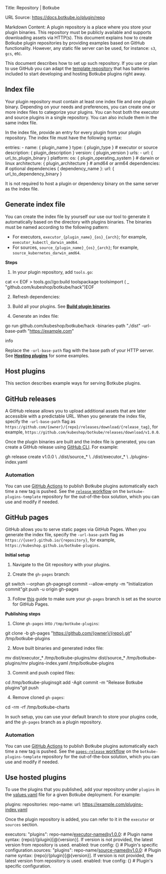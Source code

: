 Title: Repository | Botkube

URL Source: https://docs.botkube.io/plugin/repo

Markdown Content:
A plugin repository is a place where you store your plugin binaries. This repository must be publicly available and supports downloading assets via HTTP(s). This document explains how to create Botkube plugin repositories by providing examples based on GitHub functionality. However, any static file server can be used, for instance: `s3`, `gcs`, etc.

This document describes how to set up such repository. If you use or plan to use GitHub you can adapt the [template repository](https://docs.botkube.io/plugin/quick-start) that has batteries included to start developing and hosting Botkube plugins right away.

Index file
----------

Your plugin repository must contain at least one index file and one plugin binary. Depending on your needs and preferences, you can create one or more index files to categorize your plugins. You can host both the executor and source plugins in a single repository. You can also include them in the same index file.

In the index file, provide an entry for every plugin from your plugin repository. The index file must have the following syntax:

entries:  - name: { plugin_name }    type: { plugin_type } # executor or source    description: { plugin_description }    version: { plugin_version }    urls:      - url: { url_to_plugin_binary }        platform:          os: { plugin_operating_system } # darwin or linux          architecture: { plugin_architecture } # amd64 or arm64        dependencies: # optional dependencies          { dependency_name }:            url: { url_to_dependency_binary }

It is not required to host a plugin or dependency binary on the same server as the index file.

Generate index file[​](#generate-index-file"DirectlinktoGenerateindexfile")
---------------------------------------------------------------------------------

You can create the index file by yourself our use our tool to generate it automatically based on the directory with plugins binaries. The binaries must be named according to the following pattern:

*   For executors, `executor_{plugin_name}_{os}_{arch}`; for example, `executor_kubectl_darwin_amd64`.
*   For sources, `source_{plugin_name}_{os}_{arch}`; for example, `source_kubernetes_darwin_amd64`.

**Steps**

1.  In your plugin repository, add `tools.go`:

cat << EOF > tools.go//go:build toolspackage toolsimport (     _ "github.com/kubeshop/botkube/hack")EOF

2.  Refresh dependencies:

3.  Build all your plugins. See [**Build plugin binaries**](https://docs.botkube.io/plugin/custom-executor).

4.  Generate an index file:

go run github.com/kubeshop/botkube/hack -binaries-path "./dist" -url-base-path "https://example.com"

info

Replace the `-url-base-path` flag with the base path of your HTTP server. See [**Hosting plugins**](#host-plugins) for some examples.


Host plugins
------------

This section describes example ways for serving Botkube plugins.

GitHub releases[​](#github-releases"DirectlinktoGitHubreleases")
---------------------------------------------------------------------

A GitHub release allows you to upload additional assets that are later accessible with a predictable URL. When you generate the index file, specify the `-url-base-path` flag as `https://github.com/{owner}/{repo}/releases/download/{release_tag}`, for example, `https://github.com/kubeshop/botkube/releases/download/v1.0.0`.

Once the plugin binaries are built and the index file is generated, you can create a GitHub release using [GitHub CLI](https://cli.github.com/). For example:

gh release create v1.0.0 \ ./dist/source_* \ ./dist/executor_* \ ./plugins-index.yaml

### Automation[​](#automation"DirectlinktoAutomation")

You can use [GitHub Actions](https://docs.github.com/en/actions) to publish Botkube plugins automatically each time a new tag is pushed. See the [`release` workflow](https://github.com/kubeshop/botkube-plugins-template/blob/main/.github/workflows/release.yml) on the `botkube-plugins-template` repository for the out-of-the-box solution, which you can use and modify if needed.

GitHub pages[​](#github-pages"DirectlinktoGitHubpages")
------------------------------------------------------------

GitHub allows you to serve static pages via GitHub Pages. When you generate the index file, specify the `-url-base-path` flag as `https://{user}.github.io/{repository}`, for example, `https://kubeshop.github.io/botkube-plugins`.

**Initial setup**

1.  Navigate to the Git repository with your plugins.

2.  Create the `gh-pages` branch:

git switch --orphan gh-pagesgit commit --allow-empty -m "Initialization commit"git push -u origin gh-pages

3.  Follow [this](https://docs.github.com/en/pages/getting-started-with-github-pages/configuring-a-publishing-source-for-your-github-pages-site#publishing-from-a-branch) guide to make sure your `gh-pages` branch is set as the source for GitHub Pages.


**Publishing steps**

1.  Clone `gh-pages` into `/tmp/botkube-plugins`:

git clone -b gh-pages "https://github.com/{owner}/{repo}.git" /tmp/botkube-plugins

2.  Move built binaries and generated index file:

mv dist/executor_* /tmp/botkube-plugins/mv dist/source_* /tmp/botkube-plugins/mv plugins-index.yaml /tmp/botkube-plugins

3.  Commit and push copied files:

cd /tmp/botkube-pluginsgit add -Agit commit -m "Release Botkube plugins"git push

4.  Remove cloned `gh-pages`:

cd -rm -rf /tmp/botkube-charts


In such setup, you can use your default branch to store your plugins code, and the `gh-pages` branch as a plugin repository.

### Automation[​](#automation-1"DirectlinktoAutomation")

You can use [GitHub Actions](https://docs.github.com/en/actions) to publish Botkube plugins automatically each time a new tag is pushed. See the [`pages-release` workflow](https://github.com/kubeshop/botkube-plugins-template/blob/main/.github/workflows/pages-release.yml) on the `botkube-plugins-template` repository for the out-of-the-box solution, which you can use and modify if needed.

Use hosted plugins[​](#use-hosted-plugins"DirectlinktoUsehostedplugins")
------------------------------------------------------------------------------

To use the plugins that you published, add your repository under `plugins` in the [values.yaml](https://github.com/kubeshop/botkube/blob/main/helm/botkube/values.yaml) file for a given Botkube deployment. For example:

plugins:  repositories:    repo-name:      url: https://example.com/plugins-index.yaml

Once the plugin repository is added, you can refer to it in the `executor` or `sources` section.

executors:  "plugins":    repo-name/executor-name@v1.0.0: # Plugin name syntax: {repo}/{plugin}[@{version}]. If version is not provided, the latest version from repository is used.      enabled: true      config: {} # Plugin's specific configuration.sources:  "plugins":    repo-name/source-name@v1.0.0: # Plugin name syntax: {repo}/{plugin}[@{version}]. If version is not provided, the latest version from repository is used.      enabled: true      config: {} # Plugin's specific configuration.
